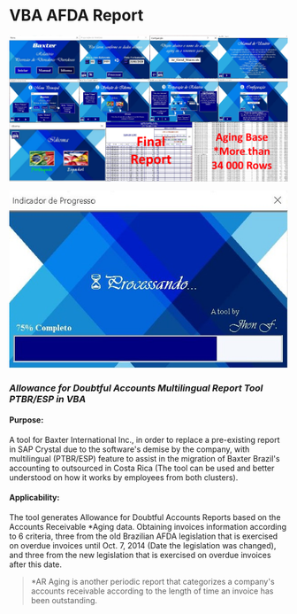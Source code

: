 # VBA AFDA Report

<img src="figures/repository-open-graph.png">
</p>

<p align="center"> 
<img src="figures/Processando.JPG">
</p>

### **_Allowance for Doubtful Accounts Multilingual Report Tool PTBR/ESP in VBA_**

#### Purpose:
A tool for Baxter International Inc., in order to replace a pre-existing report in SAP Crystal due to the software's demise by the company, with multilingual (PTBR/ESP) feature to assist in the migration of Baxter Brazil's accounting to outsourced in Costa Rica (The tool can be used and better understood on how it works by employees from both clusters).

#### Applicability:
The tool generates Allowance for Doubtful Accounts Reports based on the Accounts Receivable *Aging data. Obtaining invoices information according to 6 criteria, three from the old Brazilian AFDA legislation that is exercised on overdue invoices until Oct. 7, 2014 (Date the legislation was changed), and three from the new legislation that is exercised on overdue invoices after this date.
>*AR Aging is another periodic report that categorizes a company's accounts receivable according to the length of time an invoice has been outstanding.


